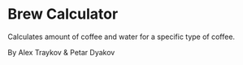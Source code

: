 # Brew Calculator

Calculates amount of coffee and water for a specific type of coffee.

By Alex Traykov & Petar Dyakov